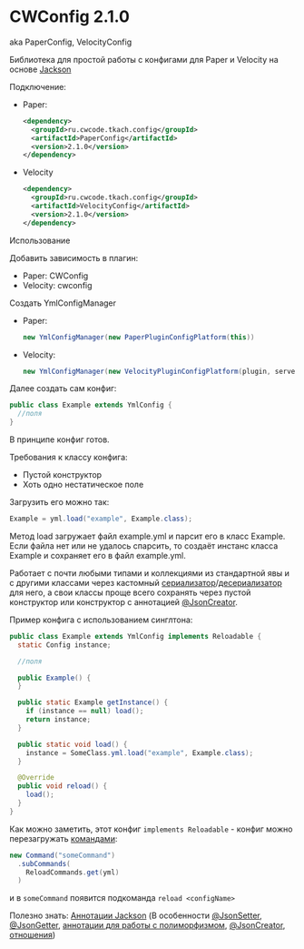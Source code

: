 # CWConfig 2.1.0

aka PaperConfig, VelocityConfig

Библиотека для простой работы с конфигами для Paper и Velocity на основе [Jackson](https://github.com/FasterXML/jackson)

Подключение:

* Paper:
  ```xml
  <dependency>
    <groupId>ru.cwcode.tkach.config</groupId>
    <artifactId>PaperConfig</artifactId>
    <version>2.1.0</version>
  </dependency>
  ```
* Velocity
  ```xml
  <dependency>
    <groupId>ru.cwcode.tkach.config</groupId>
    <artifactId>VelocityConfig</artifactId>
    <version>2.1.0</version>
  </dependency>
  ```

Использование

Добавить зависимость в плагин:
* Paper: CWConfig
* Velocity: cwconfig

Создать YmlConfigManager

* Paper:
  ```java
  new YmlConfigManager(new PaperPluginConfigPlatform(this))
  ```
* Velocity:
  ```java
  new YmlConfigManager(new VelocityPluginConfigPlatform(plugin, server, logger, dataDirectory));
  ```

Далее создать сам конфиг:

```java
public class Example extends YmlConfig {
  //поля
}
```

В принципе конфиг готов.

Требования к классу конфига:

* Пустой конструктор
* Хоть одно нестатическое поле

Загрузить его можно так:

```java
Example = yml.load("example", Example.class);
```

Метод load загружает файл example.yml и парсит его в класс Example. Если файла нет или не удалось спарсить, то создаёт
инстанс класса Example и сохраняет его в файл example.yml.

Работает с почти любыми типами и коллекциями из стандартной явы и с другими классами через
кастомный [сериализатор](https://github.com/KamikotoTkach/TkachConfig/blob/master/Config/PaperPlatform/src/main/java/ru/cwcode/tkach/config/paper/jackson/modules/LocationSerializer.java)/[десериализатор](https://github.com/KamikotoTkach/TkachConfig/blob/master/Config/PaperPlatform/src/main/java/ru/cwcode/tkach/config/paper/jackson/modules/LocationDeserializer.java)
для него, а свои классы проще всего сохранять через пустой конструктор или конструктор с
аннотацией [@JsonCreator](https://reflectoring.io/spring-jsoncreator/).

Пример конфига с использованием синглтона:

```java
public class Example extends YmlConfig implements Reloadable {
  static Config instance;

  //поля

  public Example() {
  }

  public static Example getInstance() {
    if (instance == null) load();
    return instance;
  }

  public static void load() {
    instance = SomeClass.yml.load("example", Example.class);
  }

  @Override
  public void reload() {
    load();
  }
}
```

Как можно заметить, этот конфиг `implements Reloadable` - конфиг можно
перезагружать [командами](https://github.com/KamikotoTkach/TkachCommands):

```java
new Command("someCommand")
  .subCommands(
    ReloadCommands.get(yml)
  )
```

и в `someCommand` появится подкоманда `reload <configName>`

Полезно знать: [Аннотации Jackson](https://www.baeldung.com/jackson-annotations) (В
особенности [@JsonSetter](https://www.baeldung.com/jackson-annotations#4-jsonsetter), [@JsonGetter](https://www.baeldung.com/jackson-annotations#2-jsongetter), [аннотации для работы с полиморфизмом](https://www.baeldung.com/jackson-annotations#jackson-polymorphic-type-handling-annotations), [@JsonCreator](https://www.baeldung.com/jackson-annotations#1-jsoncreator), [отношения](https://www.baeldung.com/jackson-annotations#5-jsonmanagedreference-jsonbackreference))
